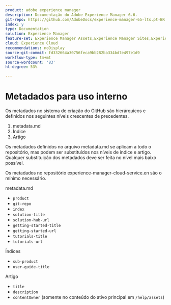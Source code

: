```yaml
---
product: adobe experience manager
description: Documentação do Adobe Experience Manager 6.6.
git-repo: https://github.com/AdobeDocs/experience-manager-65-lts.pt-BR
index: y
type: Documentation
solution: Experience Manager
feature-set: Experience Manager Assets,Experience Manager Sites,Experience Manager, Experience Manager Forms, Experience Manager Cloud Manager
cloud: Experience Cloud
recommendations: noDisplay
source-git-commit: fd332664a30756feca9bb282ba334bd7e497e1d9
workflow-type: tm+mt
source-wordcount: '83'
ht-degree: 53%

---
```



# Metadados para uso interno

Os metadados no sistema de criação do GitHub são hierárquicos e definidos nos seguintes níveis crescentes de precedentes.

1. metadata.md
1. Índice
1. Artigo

Os metadados definidos no arquivo metadata.md se aplicam a todo o repositório, mas podem ser substituídos nos níveis de índice e artigo. Qualquer substituição dos metadados deve ser feita no nível mais baixo possível.

Os metadados no repositório experience-manager-cloud-service.en são o mínimo necessário.

metadata.md

* `product`
* `git-repo`
* `index`
* `solution-title`
* `solution-hub-url`
* `getting-started-title`
* `getting-started-url`
* `tutorials-title`
* `tutorials-url`

Índices

* `sub-product`
* `user-guide-title`

Artigo

* `title`
* `description`
* `contentOwner` (somente no conteúdo do ativo principal em `/help/assets`)